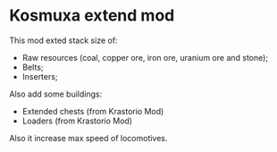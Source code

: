 # Kosmuxa extend mod

This mod exted stack size of:
 - Raw resources (coal, copper ore, iron ore, uranium ore and stone);
 - Belts;
 - Inserters;

Also add some buildings:
 - Extended chests (from Krastorio Mod)
 - Loaders (from Krastorio Mod)

Also it increase max speed of locomotives.

